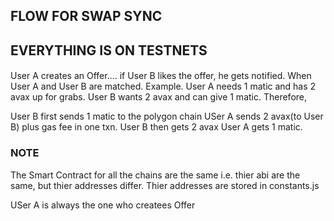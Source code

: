 ## FLOW FOR SWAP SYNC
## EVERYTHING IS ON TESTNETS
####
User A creates an Offer.... if User B likes the offer, he gets notified.
When User A and User B are matched. 
Example.
User A needs 1 matic and has 2 avax up for grabs. User B wants 2 avax and can give 1 matic.
Therefore,

User B first sends 1 matic to the polygon chain
USer A sends 2 avax(to User B) plus gas fee in one txn.
User B then gets 2 avax
User A gets 1 matic.

### NOTE
The Smart Contract for all the chains are the same i.e. thier abi are the same, but thier addresses differ.
Thier addresses are stored in constants.js

USer A is always the one who createes Offer